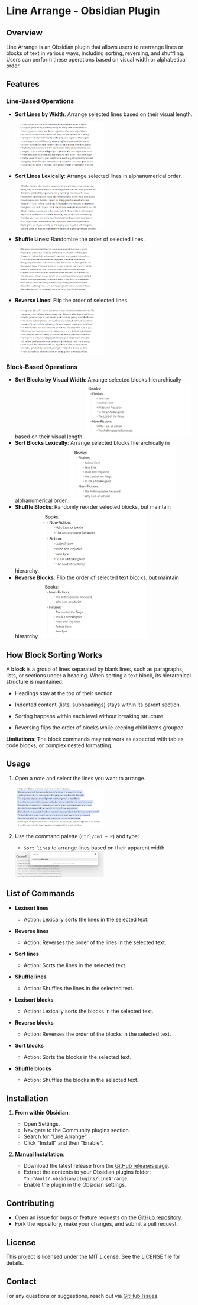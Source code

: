 # Line Arrange - Obsidian Plugin

## Overview

Line Arrange is an Obsidian plugin that allows users to rearrange lines or blocks of text in various ways, including sorting, reversing, and shuffling. Users can perform these operations based on visual width or alphabetical order.

## Features

### Line-Based Operations

- **Sort Lines by Width**: Arrange selected lines based on their visual length.

  <img src=".\assets\sorted.png" alt="Sorted Lines" style="width: 50%; height: auto;" loading="lazy" />

- **Sort Lines Lexically**: Arrange selected lines in alphanumerical order.

  <img src=".\assets\lexisrted.png" alt="Lexisorted Lines" style="width: 50%; height: auto;" loading="lazy" />

- **Shuffle Lines**: Randomize the order of selected lines.

  <img src=".\assets\shuffled.png" alt="Shuffled Lines" style="width: 50%; height: auto;" loading="lazy" />

- **Reverse Lines**: Flip the order of selected lines.

  <img src=".\assets\reversed.png" alt="Reversed Lines" style="width: 50%; height: auto;" loading="lazy" />

### Block-Based Operations

- **Sort Blocks by Visual Width**: Arrange selected blocks hierarchically based on their visual length.
  <img src=".\assets\sorted_blocks.jpg" alt="Sorted Blocks" style="width: 60%; height: auto;" loading="lazy" />
- **Sort Blocks Lexically**: Arrange selected blocks hierarchically in alphanumerical order.
  <img src=".\assets\lexisrted_blocks.jpg" alt="Lexisorted Blocks" style="width: 60%; height: auto;" loading="lazy" />
- **Shuffle Blocks**: Randomly reorder selected blocks, but maintain hierarchy.
  <img src=".\assets\shuffled_blocks.jpg" alt="Shuffled Blocks" style="width: 60%; height: auto;" loading="lazy" />
- **Reverse Blocks**: Flip the order of selected text blocks, but maintain hierarchy.
  <img src=".\assets\reversed_blocks.jpg" alt="Reversed Blocks" style="width: 60%; height: auto;" loading="lazy" />

## How Block Sorting Works

A **block** is a group of lines separated by blank lines, such as paragraphs, lists, or sections under a heading. When sorting a text block, its hierarchical structure is maintained:

- Headings stay at the top of their section.

- Indented content (lists, subheadings) stays within its parent section.

- Sorting happens within each level without breaking structure.

- Reversing flips the order of blocks while keeping child items grouped.

**Limitations**: The block commands may not work as expected with tables, code blocks, or complex nested formatting.

## Usage

1. Open a note and select the lines you want to arrange.

   <img src=".\assets\select.png" alt="Select Lines Usage" style="width: 50%; height: auto;" loading="lazy" />

2. Use the command palette (`Ctrl/Cmd + P`) and type:

   - `Sort lines` to arrange lines based on their apparent width.

   <img src=".\assets\sort_lines.png" alt="Sort Lines Usage" style="width: 50%; height: auto;" loading="lazy" />

## List of Commands

- **Lexisort lines**
  - Action: Lexically sorts the lines in the selected text.

- **Reverse lines**
  - Action: Reverses the order of the lines in the selected text.

- **Sort lines**
  - Action: Sorts the lines in the selected text.

- **Shuffle lines**
  - Action: Shuffles the lines in the selected text.

- **Lexisort blocks**
  - Action: Lexically sorts the blocks in the selected text.

- **Reverse blocks**
  - Action: Reverses the order of the blocks in the selected text.

- **Sort blocks**
  - Action: Sorts the blocks in the selected text.

- **Shuffle blocks**
  - Action: Shuffles the blocks in the selected text.

## Installation

1. **From within Obsidian**:
   - Open Settings.
   - Navigate to the Community plugins section.
   - Search for "Line Arrange".
   - Click "Install" and then "Enable".

2. **Manual Installation**:
   - Download the latest release from the [GitHub releases page](https://github.com/chitwan27/lineArrange/releases).
   - Extract the contents to your Obsidian plugins folder: `YourVault/.obsidian/plugins/lineArrange`.
   - Enable the plugin in the Obsidian settings.

## Contributing

- Open an issue for bugs or feature requests on the [GitHub repository](https://github.com/chitwan27/lineArrange/issues).
- Fork the repository, make your changes, and submit a pull request.

## License

This project is licensed under the MIT License. See the [LICENSE](https://github.com/chitwan27/lineArrange/blob/master/LICENSE) file for details.

## Contact

For any questions or suggestions, reach out via [GitHub Issues](https://github.com/chitwan27/lineArrange/issues).
